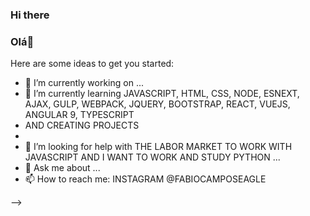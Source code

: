### Hi there 
### Olá👋

Here are some ideas to get you started:

- 🔭 I’m currently working on ...
- 🌱 I’m currently learning JAVASCRIPT, HTML, CSS, NODE, ESNEXT, AJAX, GULP, WEBPACK, JQUERY, BOOTSTRAP, REACT, VUEJS, ANGULAR 9, TYPESCRIPT
- AND CREATING PROJECTS
- 
- 🤔 I’m looking for help with THE LABOR MARKET TO WORK WITH JAVASCRIPT AND I WANT TO WORK AND STUDY PYTHON ...
- 💬 Ask me about ...
- 📫 How to reach me: INSTAGRAM @FABIOCAMPOSEAGLE

-->
